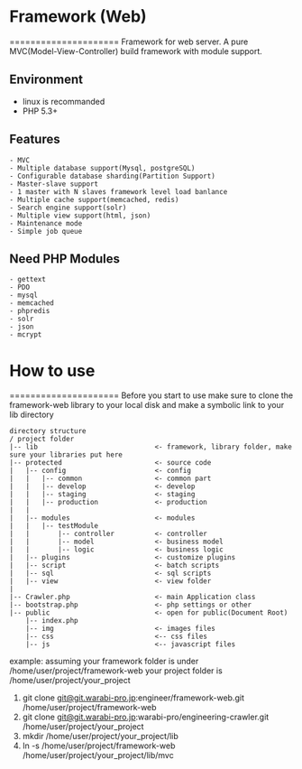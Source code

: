 # Framework (Web)
=====================
Framework for web server. A pure MVC(Model-View-Controller) build framework with
module support.

## Environment
- linux is recommanded
- PHP 5.3+

## Features
```
- MVC
- Multiple database support(Mysql, postgreSQL)
- Configurable database sharding(Partition Support)
- Master-slave support
- 1 master with N slaves framework level load banlance
- Multiple cache support(memcached, redis)
- Search engine support(solr)
- Multiple view support(html, json)
- Maintenance mode
- Simple job queue
```

## Need PHP Modules
```
- gettext
- PDO
- mysql
- memcached
- phpredis
- solr
- json
- mcrypt
```


# How to use
=====================
Before you start to use make sure to clone the framework-web library to your local
disk and make a symbolic link to your lib directory
```
directory structure
/ project folder
|-- lib                             <- framework, library folder, make sure your libraries put here
|-- protected                       <- source code
|   |-- config                      <- config
|   |   |-- common                  <- common part
|   |   |-- develop                 <- develop
|   |   |-- staging                 <- staging
|   |   |-- production              <- production
|   |
|   |-- modules                     <- modules
|   |   |-- testModule
|   |       |-- controller          <- controller
|   |       |-- model               <- business model
|   |       |-- logic               <- business logic
|   |-- plugins                     <- customize plugins
|   |-- script                      <- batch scripts
|   |-- sql                         <- sql scripts
|   |-- view                        <- view folder
|
|-- Crawler.php                     <- main Application class
|-- bootstrap.php                   <- php settings or other
|-- public                          <- open for public(Document Root)
    |-- index.php
    |-- img                         <- images files
    |-- css                         <-- css files
    |-- js                          <-- javascript files
```

example:
  assuming your framework folder is under /home/user/project/framework-web
  your project folder is /home/user/project/your_project
  1. git clone git@git.warabi-pro.jp:engineer/framework-web.git /home/user/project/framework-web
  2. git clone git@git.warabi-pro.jp:warabi-pro/engineering-crawler.git /home/user/project/your_project
  3. mkdir /home/user/project/your_project/lib
  4. ln -s /home/user/project/framework-web /home/user/project/your_project/lib/mvc


